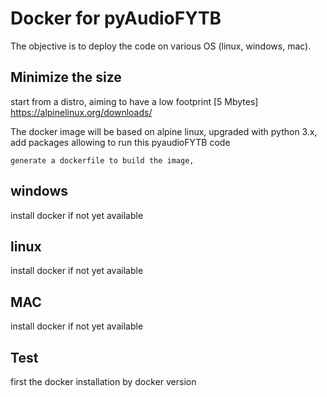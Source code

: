 # Docker for pyAudioFYTB

The objective is to deploy the code on various OS (linux, windows, mac).

## Minimize the size
start from a distro, aiming to have a low footprint [5 Mbytes]
https://alpinelinux.org/downloads/

The docker image will be based on alpine linux, upgraded with python 3.x, add packages allowing to run this pyaudioFYTB code


    generate a dockerfile to build the image, 
    

## windows
install docker if not yet available

## linux
install docker if not yet available

## MAC
install docker if not yet available

## Test
first the docker installation by docker version

